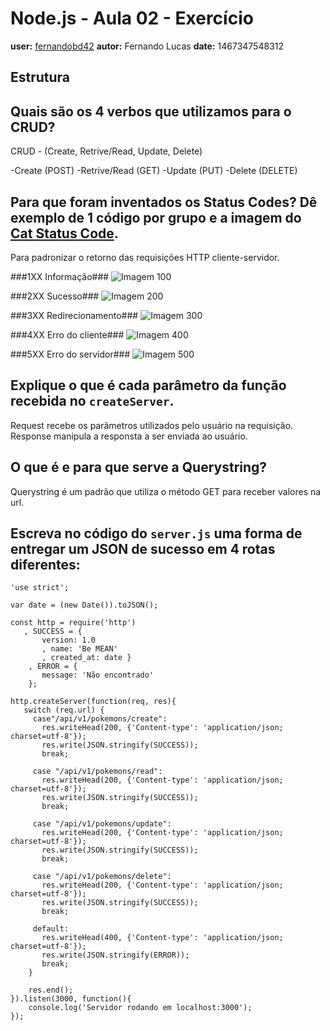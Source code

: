 # Node.js - Aula 02 - Exercício
**user:** [fernandobd42](https://github.com/fernandobd42)
**autor:** Fernando Lucas
**date:** 1467347548312

## Estrutura

## Quais são os 4 verbos que utilizamos para o CRUD?
CRUD - (Create, Retrive/Read, Update, Delete)

-Create (POST)
-Retrive/Read (GET)
-Update (PUT)
-Delete (DELETE)

## Para que foram inventados os Status Codes? Dê exemplo de 1 código por grupo e a imagem do [Cat Status Code](https://http.cat/).
Para padronizar o retorno das requisições HTTP cliente-servidor.

###1XX Informação### 
![Imagem 100](https://http.cat/100)

###2XX Sucesso###
![Imagem 200](https://http.cat/200)

###3XX Redirecionamento###
![Imagem 300](https://http.cat/300)

###4XX Erro do cliente###
![Imagem 400](https://http.cat/400)

###5XX Erro do servidor###
![Imagem 500](https://http.cat/500)

## Explique o que é cada parâmetro da função recebida no `createServer`.
Request recebe os parâmetros utilizados pelo usuário na requisição.
Response manipula a responsta a ser enviada ao usuário.

## O que é e para que serve a Querystring?
Querystring é um padrão que utiliza o método GET para receber valores na url.

## Escreva no código do `server.js` uma forma de entregar um JSON de sucesso em 4 rotas diferentes:

```
'use strict';

var date = (new Date()).toJSON();

const http = require('http')
   , SUCCESS = {
       version: 1.0
       , name: 'Be MEAN'
       , created_at: date }
    , ERROR = {
       message: 'Não encontrado'
    };

http.createServer(function(req, res){
   switch (req.url) {
     case"/api/v1/pokemons/create":
       res.writeHead(200, {'Content-type': 'application/json; charset=utf-8'});
       res.write(JSON.stringify(SUCCESS));
       break;

     case "/api/v1/pokemons/read":
       res.writeHead(200, {'Content-type': 'application/json; charset=utf-8'});
       res.write(JSON.stringify(SUCCESS));
       break;

     case "/api/v1/pokemons/update":
       res.writeHead(200, {'Content-type': 'application/json; charset=utf-8'});
       res.write(JSON.stringify(SUCCESS));
       break;

     case "/api/v1/pokemons/delete":
       res.writeHead(200, {'Content-type': 'application/json; charset=utf-8'});
       res.write(JSON.stringify(SUCCESS));
       break;

     default:
       res.writeHead(400, {'Content-type': 'application/json; charset=utf-8'});
       res.write(JSON.stringify(ERROR));
       break;
    }

    res.end();
}).listen(3000, function(){
    console.log('Servidor rodando em localhost:3000');
});
```